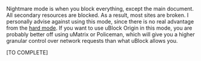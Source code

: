 Nightmare mode is when you block everything, except the main document. All secondary resources are blocked. As a result, most sites are broken. I personally advise against using this mode, since there is no real advantage from the [hard mode](https://github.com/gorhill/uBlock/wiki/Blocking-mode:-hard-mode). If you want to use uBlock Origin in this mode, you are probably better off using uMatrix or Policeman, which will give you a higher granular control over network requests than what uBlock allows you.

[TO COMPLETE]